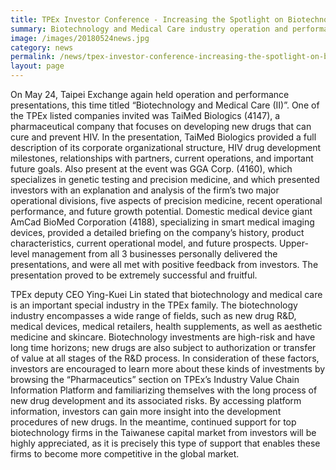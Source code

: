 ```yaml
---
title: TPEx Investor Conference - Increasing the Spotlight on Biotechnology and Medical Care
summary: Biotechnology and Medical Care industry operation and performance presentations held on the Taipei Exchange on May 24. TPEx deputy CEO Ying-Kuei Lin (second from left) and delegates from biotechnology and Medical Care listing companies.
image: /images/20180524news.jpg
category: news
permalink: /news/tpex-investor-conference-increasing-the-spotlight-on-biotechnology-and-medical-care/
layout: page
---
```


On May 24, Taipei Exchange again held operation and performance presentations, this time titled “Biotechnology and Medical Care (II)”. One of the TPEx listed companies invited was TaiMed Biologics (4147), a pharmaceutical company that focuses on developing new drugs that can cure and prevent HIV. In the presentation, TaiMed Biologics provided a full description of its corporate organizational structure, HIV drug development milestones, relationships with partners, current operations, and important future goals. Also present at the event was GGA Corp. (4160), which specializes in genetic testing and precision medicine, and which presented investors with an explanation and analysis of the firm’s two major operational divisions, five aspects of precision medicine, recent operational performance, and future growth potential. Domestic medical device giant AmCad BioMed Corporation (4188), specializing in smart medical imaging devices, provided a detailed briefing on the company’s history, product characteristics, current operational model, and future prospects. Upper-level management from all 3 businesses personally delivered the presentations, and were all met with positive feedback from investors. The presentation proved to be extremely successful and fruitful.

TPEx deputy CEO Ying-Kuei Lin stated that biotechnology and medical care is an important special industry in the TPEx family. The biotechnology industry encompasses a wide range of fields, such as new drug R&D, medical devices, medical retailers, health supplements, as well as aesthetic medicine and skincare. Biotechnology investments are high-risk and have long time horizons; new drugs are also subject to authorization or transfer of value at all stages of the R&D process. In consideration of these factors, investors are encouraged to learn more about these kinds of investments by browsing the “Pharmaceutics” section on TPEx’s Industry Value Chain Information Platform and familiarizing themselves with the long process of new drug development and its associated risks. By accessing platform information, investors can gain more insight into the development procedures of new drugs. In the meantime, continued support for top biotechnology firms in the Taiwanese capital market from investors will be highly appreciated, as it is precisely this type of support that enables these firms to become more competitive in the global market.
